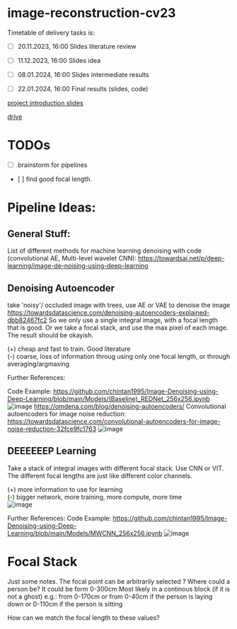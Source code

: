 # image-reconstruction-cv23
Timetable of delivery tasks is:
- [ ] 20.11.2023, 16:00 Slides literature review 
- [ ] 11.12.2023, 16:00 Slides idea 
- [ ] 08.01.2024, 16:00 Slides intermediate results  
- [ ] 22.01.2024, 16:00 Final results (slides, code) 
	 

[project introduction slides](https://moodle.jku.at/jku/pluginfile.php/9527377/mod_resource/content/7/Project_Introduction_%28Abbass%29.pdf)

[drive](https://drive.google.com/drive/folders/1UC6sGGWkRpJjqyYOnqByaa_mxeucFmqJ)


# TODOs
- [ ] brainstorm for pipelines
- [ ] find good focal length.



# Pipeline Ideas:

## General Stuff:
List of different methods for machine learning denoising with code (convolutional AE, Multi-level wavelet CNN): 
https://towardsai.net/p/deep-learning/image-de-noising-using-deep-learning


## Denoising Autoencoder
take 'noisy'/ occluded image with trees, use AE or VAE to denoise the image https://towardsdatascience.com/denoising-autoencoders-explained-dbb82467fc2
So we only use a single integral image, with a focal length that is good. Or we take a focal stack, and use the max pixel of each image. The result should be okayish.

(+) cheap and fast to train. Good literature  
(-) coarse, loss of information throug using only one focal length, or through averaging/argmaxing  

Further References: 

Code Example:
https://github.com/chintan1995/Image-Denoising-using-Deep-Learning/blob/main/Models/(Baseline)_REDNet_256x256.ipynb
![image](https://github.com/mx-mn/image-reconstruction-cv23/assets/95431396/7af6449b-e540-496a-929e-71c8a442149b)
https://omdena.com/blog/denoising-autoencoders/
Convolutional autoencoders for image noise reduction:
https://towardsdatascience.com/convolutional-autoencoders-for-image-noise-reduction-32fce9fc1763
![image](https://github.com/mx-mn/image-reconstruction-cv23/assets/95431396/10885e18-36d9-41b0-a1fc-e8faf87aa109)



## DEEEEEEP Learning
Take a stack of integral images with different focal stack. Use CNN or VIT. The different focal lengths are just like different color channels. 

(+) more information to use for learning  
(-) bigger network, more training, more compute, more time  
![image](https://github.com/mx-mn/image-reconstruction-cv23/assets/68200625/840d89f7-0bd2-4ee7-8e5f-6a3ded49e39b)

Further References:
Code Example:
https://github.com/chintan1995/Image-Denoising-using-Deep-Learning/blob/main/Models/MWCNN_256x256.ipynb
![image](https://github.com/mx-mn/image-reconstruction-cv23/assets/95431396/22939360-4a5c-4cc5-87c7-79018aeccfb2)

# Focal Stack
Just some notes.
The focal point can be arbitrarily selected ? 
Where could a person be?
It could be form 0-300cm 
Most likely in a continous block (if it is not a ghost) e.g.: from 0-170cm or from 0-40cm if the person is laying down or 0-110cm if the person is sitting

How can we match the focal length to these values? 
